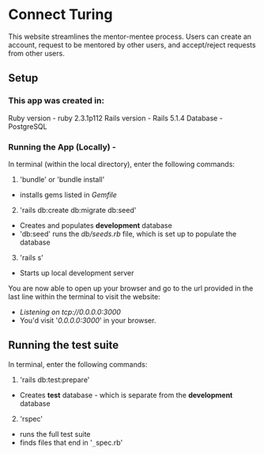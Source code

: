 # Connect Turing

This website streamlines the mentor-mentee process.  Users can create an account, request to be mentored by other users, and accept/reject requests from other users.

## Setup

### This app was created in:
Ruby version - ruby 2.3.1p112
Rails version - Rails 5.1.4
Database - PostgreSQL

### Running the App (Locally) -
In terminal (within the local directory), enter the following commands:
1. 'bundle' or 'bundle install'

  * installs gems listed in *Gemfile*

2. 'rails db:create db:migrate db:seed'

  * Creates and populates **development** database
  * 'db:seed' runs the *db/seeds.rb* file, which is set up to populate the database

3. 'rails s'

  * Starts up local development server

You are now able to open up your browser and go to the url provided in the last line within the terminal to visit the website:
* *Listening on tcp://0.0.0.0:3000*
* You'd visit '*0.0.0.0:3000*' in your browser.

## Running the test suite
In terminal, enter the following commands:
1. 'rails db:test:prepare'

  * Creates **test** database - which is separate from the **development** database

2. 'rspec'

  * runs the full test suite
  * finds files that end in '`_`spec.rb'
